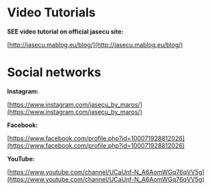 # Video Tutorials

**SEE video tutorial on official jasecu site:**

 [http://jasecu.mablog.eu/blog/](http://jasecu.mablog.eu/blog/)


# Social networks

**Instagram:**

[https://www.instagram.com/jasecu_by_maros/](https://www.instagram.com/jasecu_by_maros/)

**Facebook:**

[https://www.facebook.com/profile.php?id=100071928812026](https://www.facebook.com/profile.php?id=100071928812026)

**YouTube:**

[https://www.youtube.com/channel/UCaUnf-N_A6AomWGq76qVV5g](https://www.youtube.com/channel/UCaUnf-N_A6AomWGq76qVV5g)

<br/><br/>


